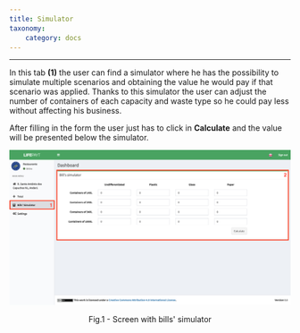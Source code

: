 ```yaml
---
title: Simulator
taxonomy:
    category: docs
---
```


---

In this tab **(1)** the user can find a simulator where he has the possibility to simulate multiple scenarios and obtaining the value he would pay if that scenario was applied. Thanks to this simulator the user can adjust the number of containers of each capacity and waste type so he could pay less without affecting his business.  

After filling in the form the user just has to click in **Calculate** and the value will be presented below the simulator.

![Simulator](user_business_simulator_en.jpg)
<center>Fig.1 - Screen with bills' simulator</center>